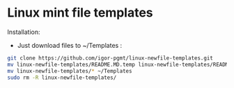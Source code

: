 # Linux mint file templates

Installation:
  - Just download files to ~/Templates :

```bash
git clone https://github.com/igor-pgmt/linux-newfile-templates.git
mv linux-newfile-templates/README.MD.temp linux-newfile-templates/README.MD.MD
mv linux-newfile-templates/* ~/Templates
sudo rm -R linux-newfile-templates/
```